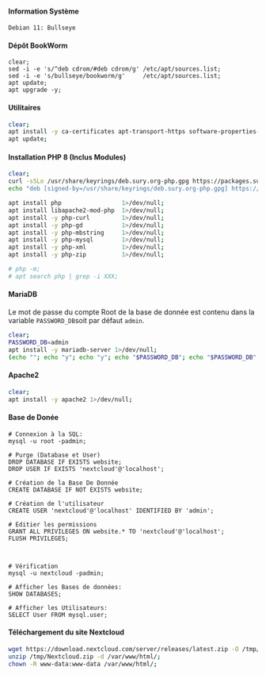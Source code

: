#### Information Système
```
Debian 11: Bullseye
```

#### Dépôt BookWorm
```
clear;
sed -i -e 's/^deb cdrom/#deb cdrom/g' /etc/apt/sources.list;
sed -i -e 's/bullseye/bookworm/g'     /etc/apt/sources.list;
apt update;
apt upgrade -y;
```

#### Utilitaires
```bash
clear;
apt install -y ca-certificates apt-transport-https software-properties-common curl wget unzip 1>/dev/null;
apt update;
```

#### Installation PHP 8 (Inclus Modules)
```bash
clear;
curl -sSLo /usr/share/keyrings/deb.sury.org-php.gpg https://packages.sury.org/php/apt.gpg;
echo "deb [signed-by=/usr/share/keyrings/deb.sury.org-php.gpg] https://packages.sury.org/php/ $(lsb_release -sc) main" > /etc/apt/sources.list.d/php.list;

apt install php                 1>/dev/null;
apt install libapache2-mod-php  1>/dev/null;
apt install -y php-curl         1>/dev/null;
apt install -y php-gd           1>/dev/null;
apt install -y php-mbstring     1>/dev/null;
apt install -y php-mysql        1>/dev/null;
apt install -y php-xml          1>/dev/null;
apt install -y php-zip          1>/dev/null;

# php -m;
# apt search php | grep -i XXX;
```


#### MariaDB
Le mot de passe du compte Root de la base de donnée est contenu dans la variable `PASSWORD_DB`soit par défaut `admin`.
```bash
clear;
PASSWORD_DB=admin
apt install -y mariadb-server 1>/dev/null;
(echo ""; echo "y"; echo "y"; echo "$PASSWORD_DB"; echo "$PASSWORD_DB"; echo "y"; echo "y"; echo "y"; echo "y") | mysql_secure_installation;
```

#### Apache2
```bash
clear;
apt install -y apache2 1>/dev/null;
```


#### Base de Donée
```
# Connexion à la SQL:
mysql -u root -padmin;

# Purge (Database et User)
DROP DATABASE IF EXISTS website;
DROP USER IF EXISTS 'nextcloud'@'localhost';

# Création de la Base De Donnée
CREATE DATABASE IF NOT EXISTS website;

# Création de l'utilisateur
CREATE USER 'nextcloud'@'localhost' IDENTIFIED BY 'admin';

# Editier les permissions
GRANT ALL PRIVILEGES ON website.* TO 'nextcloud'@'localhost';
FLUSH PRIVILEGES;



# Vérification
mysql -u nextcloud -padmin;

# Afficher les Bases de données:
SHOW DATABASES;

# Afficher les Utilisateurs:
SELECT User FROM mysql.user;

```

#### Téléchargement du site Nextcloud
```bash
wget https://download.nextcloud.com/server/releases/latest.zip -O /tmp/Nextcloud.zip;
unzip /tmp/Nextcloud.zip -d /var/www/html/;
chown -R www-data:www-data /var/www/html/;
```
